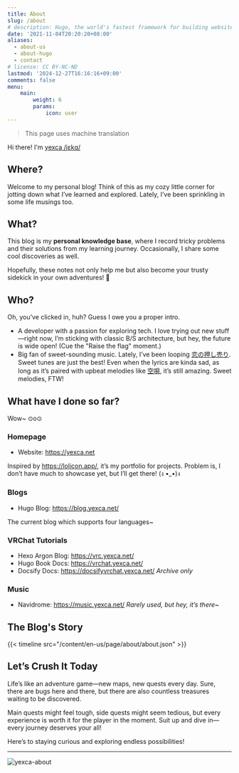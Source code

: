 ```yaml
---
title: About
slug: /about
# description: Hugo, the world's fastest framework for building websites
date: '2021-11-04T20:20:20+08:00'
aliases:
  - about-us
  - about-hugo
  - contact
# license: CC BY-NC-ND
lastmod: '2024-12-27T16:16:16+09:00'
comments: false
menu:
    main: 
        weight: 6
        params:
            icon: user
---
```


> This page uses machine translation

Hi there! I'm [yexca /jɛkɑ/](https://blog.yexca.net/en/)

## Where?

Welcome to my personal blog! Think of this as my cozy little corner for jotting down what I’ve learned and explored. Lately, I’ve been sprinkling in some life musings too.

## What?

This blog is my **personal knowledge base**, where I record tricky problems and their solutions from my learning journey. Occasionally, I share some cool discoveries as well.  

Hopefully, these notes not only help me but also become your trusty sidekick in your own adventures! 🚀  

## Who?

Oh, you’ve clicked in, huh? Guess I owe you a proper intro.  

- A developer with a passion for exploring tech. I love trying out new stuff—right now, I’m sticking with classic B/S architecture, but hey, the future is wide open! (Cue the "Raise the flag" moment.)
- Big fan of sweet-sounding music. Lately, I’ve been looping [恋の押し売り](https://music.youtube.com/watch?v=I_YfQj2IlmY&si=4KdzRSsvDGNpm7u-). Sweet tunes are just the best! Even when the lyrics are kinda sad, as long as it’s paired with upbeat melodies like [空唄](https://music.youtube.com/watch?v=BIL21F_HwgY&si=wjyZhahxAAabUwKD), it’s still amazing. Sweet melodies, FTW!

## What have I done so far?

Wow~ ⊙o⊙  

### Homepage  

- Website: <https://yexca.net>  

Inspired by <https://lolicon.app/>, it’s my portfolio for projects. Problem is, I don’t have much to showcase yet, but I’ll get there! (ง •_•)ง  

### Blogs  

- Hugo Blog: <https://blog.yexca.net/>

The current blog which supports four languages~

### VRChat Tutorials  

- Hexo Argon Blog: <https://vrc.yexca.net/>
- Hugo Book Docs: <https://vrchat.yexca.net/>
- Docsify Docs: <https://docsifyvrchat.yexca.net/> *Archive only*  

### Music  

- Navidrome: <https://music.yexca.net/> *Rarely used, but hey, it’s there~*

## The Blog's Story  

{{< timeline src="/content/en-us/page/about/about.json" >}}  

## Let’s Crush It Today

Life’s like an adventure game—new maps, new quests every day. Sure, there are bugs here and there, but there are also countless treasures waiting to be discovered.  

Main quests might feel tough, side quests might seem tedious, but every experience is worth it for the player in the moment. Suit up and dive in—every journey deserves your all!  

Here’s to staying curious and exploring endless possibilities!  

---

![yexca-about](https://count.getloli.com/@yexca-about)
